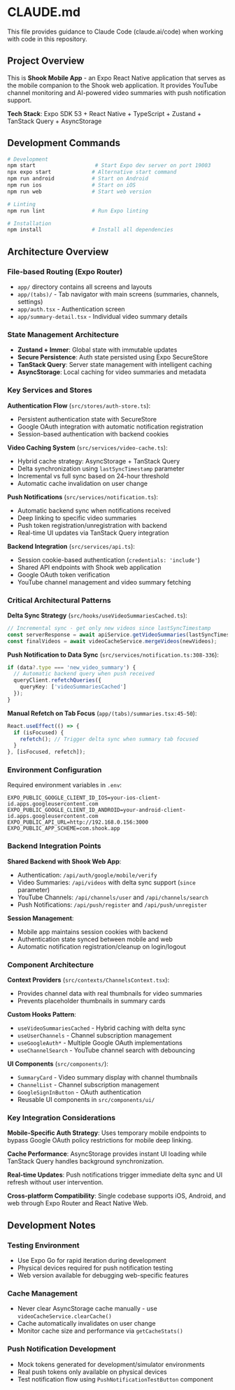 # CLAUDE.md

This file provides guidance to Claude Code (claude.ai/code) when working with code in this repository.

## Project Overview

This is **Shook Mobile App** - an Expo React Native application that serves as the mobile companion to the Shook web application. It provides YouTube channel monitoring and AI-powered video summaries with push notification support.

**Tech Stack**: Expo SDK 53 + React Native + TypeScript + Zustand + TanStack Query + AsyncStorage

## Development Commands

```bash
# Development
npm start                   # Start Expo dev server on port 19003
npx expo start             # Alternative start command
npm run android            # Start on Android
npm run ios                # Start on iOS  
npm run web                # Start web version

# Linting
npm run lint               # Run Expo linting

# Installation
npm install                # Install all dependencies
```

## Architecture Overview

### File-based Routing (Expo Router)
- `app/` directory contains all screens and layouts
- `app/(tabs)/` - Tab navigator with main screens (summaries, channels, settings)
- `app/auth.tsx` - Authentication screen
- `app/summary-detail.tsx` - Individual video summary details

### State Management Architecture
- **Zustand + Immer**: Global state with immutable updates
- **Secure Persistence**: Auth state persisted using Expo SecureStore
- **TanStack Query**: Server state management with intelligent caching
- **AsyncStorage**: Local caching for video summaries and metadata

### Key Services and Stores

**Authentication Flow** (`src/stores/auth-store.ts`):
- Persistent authentication state with SecureStore
- Google OAuth integration with automatic notification registration
- Session-based authentication with backend cookies

**Video Caching System** (`src/services/video-cache.ts`):
- Hybrid cache strategy: AsyncStorage + TanStack Query
- Delta synchronization using `lastSyncTimestamp` parameter
- Incremental vs full sync based on 24-hour threshold
- Automatic cache invalidation on user change

**Push Notifications** (`src/services/notification.ts`):
- Automatic backend sync when notifications received
- Deep linking to specific video summaries
- Push token registration/unregistration with backend
- Real-time UI updates via TanStack Query integration

**Backend Integration** (`src/services/api.ts`):
- Session cookie-based authentication (`credentials: 'include'`)
- Shared API endpoints with Shook web application
- Google OAuth token verification
- YouTube channel management and video summary fetching

### Critical Architectural Patterns

**Delta Sync Strategy** (`src/hooks/useVideoSummariesCached.ts`):
```typescript
// Incremental sync - get only new videos since lastSyncTimestamp
const serverResponse = await apiService.getVideoSummaries(lastSyncTimestamp);
const finalVideos = await videoCacheService.mergeVideos(newVideos);
```

**Push Notification to Data Sync** (`src/services/notification.ts:308-336`):
```typescript
if (data?.type === 'new_video_summary') {
  // Automatic backend query when push received
  queryClient.refetchQueries({
    queryKey: ['videoSummariesCached']
  });
}
```

**Manual Refetch on Tab Focus** (`app/(tabs)/summaries.tsx:45-50`):
```typescript
React.useEffect(() => {
  if (isFocused) {
    refetch(); // Trigger delta sync when summary tab focused
  }
}, [isFocused, refetch]);
```

### Environment Configuration

Required environment variables in `.env`:
```
EXPO_PUBLIC_GOOGLE_CLIENT_ID_IOS=your-ios-client-id.apps.googleusercontent.com
EXPO_PUBLIC_GOOGLE_CLIENT_ID_ANDROID=your-android-client-id.apps.googleusercontent.com
EXPO_PUBLIC_API_URL=http://192.168.0.156:3000
EXPO_PUBLIC_APP_SCHEME=com.shook.app
```

### Backend Integration Points

**Shared Backend with Shook Web App**:
- Authentication: `/api/auth/google/mobile/verify`
- Video Summaries: `/api/videos` with delta sync support (`since` parameter)
- YouTube Channels: `/api/channels/user` and `/api/channels/search`
- Push Notifications: `/api/push/register` and `/api/push/unregister`

**Session Management**:
- Mobile app maintains session cookies with backend
- Authentication state synced between mobile and web
- Automatic notification registration/cleanup on login/logout

### Component Architecture

**Context Providers** (`src/contexts/ChannelsContext.tsx`):
- Provides channel data with real thumbnails for video summaries
- Prevents placeholder thumbnails in summary cards

**Custom Hooks Pattern**:
- `useVideoSummariesCached` - Hybrid caching with delta sync
- `useUserChannels` - Channel subscription management  
- `useGoogleAuth*` - Multiple Google OAuth implementations
- `useChannelSearch` - YouTube channel search with debouncing

**UI Components** (`src/components/`):
- `SummaryCard` - Video summary display with channel thumbnails
- `ChannelList` - Channel subscription management
- `GoogleSignInButton` - OAuth authentication
- Reusable UI components in `src/components/ui/`

### Key Integration Considerations

**Mobile-Specific Auth Strategy**: Uses temporary mobile endpoints to bypass Google OAuth policy restrictions for mobile deep linking.

**Cache Performance**: AsyncStorage provides instant UI loading while TanStack Query handles background synchronization.

**Real-time Updates**: Push notifications trigger immediate delta sync and UI refresh without user intervention.

**Cross-platform Compatibility**: Single codebase supports iOS, Android, and web through Expo Router and React Native Web.

## Development Notes

### Testing Environment
- Use Expo Go for rapid iteration during development
- Physical devices required for push notification testing
- Web version available for debugging web-specific features

### Cache Management
- Never clear AsyncStorage cache manually - use `videoCacheService.clearCache()`
- Cache automatically invalidates on user change
- Monitor cache size and performance via `getCacheStats()`

### Push Notification Development
- Mock tokens generated for development/simulator environments
- Real push tokens only available on physical devices
- Test notification flow using `PushNotificationTestButton` component